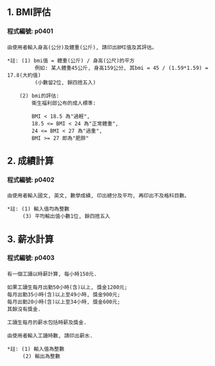 
## 1. BMI評估

#### 程式編號: p0401
```
由使用者輸入身高(公分)及體重(公斤), 請印出BMI值及其評估。

*註: (1) bmi值 = 體重(公斤) / 身高(公尺)的平方
         例如: 某人體重45公斤, 身高159公分, 其bmi = 45 / (1.59*1.59) = 17.8(大約值)
         (小數留2位, 餘四捨五入)
           
    (2) bmi的評估: 
        衛生福利部公布的成人標準:
           
        BMI < 18.5 為"過輕",
        18.5 <= BMI < 24 為"正常體重",
        24 <= BMI < 27 為"過重",
        BMI >= 27 即為"肥胖"        
```



## 2. 成績計算

#### 程式編號: p0402
```
由使用者輸入國文, 英文, 數學成績, 印出總分及平均, 再印出不及格科目數。

*註: (1) 輸入值均為整數
     (3) 平均輸出值小數1位, 餘四捨五入
```



## 3. 薪水計算

#### 程式編號: p0403
```
有一個工讀以時薪計算, 每小時150元.

如果工讀生每月出勤50小時(含)以上, 獎金1200元;
每月出勤35小時(含)以上至49小時, 獎金900元;
每月出勤20小時(含)以上至34小時, 獎金600元;
其餘沒有獎金.

工讀生每月的薪水包括時薪及獎金.

由使用者輸入工讀時數, 請印出薪水.

*註: (1) 輸入值為整數
     (2) 輸出為整數
```
